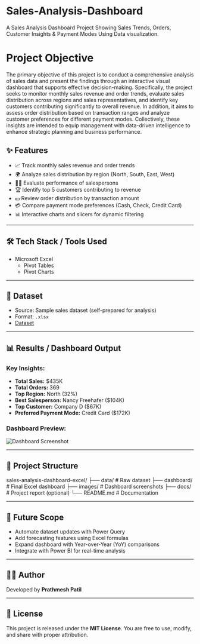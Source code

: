 # Sales-Analysis-Dashboard
A Sales Analysis Dashboard Project Showing Sales Trends, Orders, Customer Insights &amp; Payment Modes Using Data visualization.
# Project Objective
The primary objective of this project is to conduct a comprehensive analysis of sales data and present the findings through an interactive visual dashboard that supports effective decision-making. Specifically, the project seeks to monitor monthly sales revenue and order trends, evaluate sales distribution across regions and sales representatives, and identify key customers contributing significantly to overall revenue. In addition, it aims to assess order distribution based on transaction ranges and analyze customer preferences for different payment modes. Collectively, these insights are intended to equip management with data-driven intelligence to enhance strategic planning and business performance.

## ✨ Features
- 📈 Track monthly sales revenue and order trends  
- 🌍 Analyze sales distribution by region (North, South, East, West)  
- 👩‍💼 Evaluate performance of salespersons  
- 🏆 Identify top 5 customers contributing to revenue  
- 💵 Review order distribution by transaction amount  
- 💳 Compare payment mode preferences (Cash, Check, Credit Card)  
- 📊 Interactive charts and slicers for dynamic filtering  

---

## 🛠️ Tech Stack / Tools Used
- Microsoft Excel  
  - Pivot Tables  
  - Pivot Charts  


---

## 📂 Dataset
- Source: Sample sales dataset (self-prepared for analysis)  
- Format: `.xlsx`
- <a href="https://github.com/prathmeshpatil1619/Sales-Analysis-Dashboard/blob/main/Sales_Data.xlsx">Dataset</a> 
 
---

## 📊 Results / Dashboard Output
### Key Insights:
- **Total Sales:** $435K  
- **Total Orders:** 369  
- **Top Region:** North (32%)  
- **Best Salesperson:** Nancy Freehafer ($104K)  
- **Top Customer:** Company D ($67K)  
- **Preferred Payment Mode:** Credit Card ($172K)  

### Dashboard Preview:
![Dashboard Screenshot](images/dashboard.png)

---

## 📁 Project Structure
sales-analysis-dashboard-excel/
├── data/ # Raw dataset
├── dashboard/ # Final Excel dashboard
├── images/ # Dashboard screenshots
├── docs/ # Project report (optional)
└── README.md # Documentation


---

## 🔮 Future Scope
- Automate dataset updates with Power Query  
- Add forecasting features using Excel formulas  
- Expand dashboard with Year-over-Year (YoY) comparisons  
- Integrate with Power BI for real-time analysis  

---

## 👨‍💻 Author
Developed by **Prathmesh Patil**  

---

## 📜 License
This project is released under the **MIT License**. You are free to use, modify, and share with proper attribution.  

